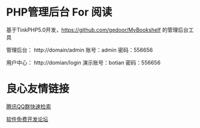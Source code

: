 PHP管理后台 For 阅读
===================

基于TinkPHP5.0开发，https://github.com/gedoor/MyBookshelf 的管理后台工具

管理后台： http://domain/admin     账号：admin    密码：556656

用户中心： http://domian/login     演示账号：botian   密码：556656



 # 良心友情链接

[腾讯QQ群快速检索](http://u.720life.cn/s/8cf73f7c)

[软件免费开发论坛](http://u.720life.cn/s/bbb01dc0)